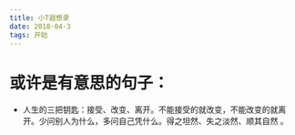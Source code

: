 ```yaml
---
title: 小T遐想录
date: 2018-04-3
tags: 开始
---
```

# 或许是有意思的句子： #
- 人生的三把钥匙：接受、改变、离开。不能接受的就改变，不能改变的就离开。少问别人为什么，多问自己凭什么。得之坦然、失之淡然、顺其自然 。
